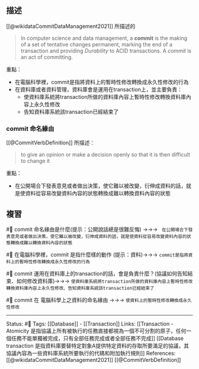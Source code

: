 

## 描述
[[@wikidataCommitDataManagement2021]] 所描述的
> In computer science and data management, a **commit** is the making of a set of tentative changes permanent, marking the end of a transaction and providing _Durability_ to ACID transactions. A _commit_ is an act of committing.

重點：
- 在電腦科學裡，commit是指將資料上的暫時性修改轉換成永久性修改的行為
- 在資料庫或者資料管理，資料庫會是運用在transaction上，並主要負責：
	- 使資料庫系統將transaction所做的資料庫內容上暫時性修改轉換資料庫內容上永久性修改
	- 告知資料庫系統該transaction已經結束了

### commit 命名緣由
[[@CommitVerbDefinition]] 所描述：
> to give an opinion or make a decision openly so that it is then difficult to change it

重點：
- 在公開場合下發表意見或者做出決策，使它難以被改變，衍伸成資料的話，就是使資料從容易改變資料內容的狀態轉換成難以轉換資料內容的狀態


## 複習
#🧠 commit 命名緣由是什麼(提示：公開說話總是很難反悔) ->->-> ` 在公開場合下發表意見或者做出決策，使它難以被改變，衍伸成資料的話，就是使資料從容易改變資料內容的狀態轉換成難以轉換資料內容的狀態`
<!--SR:!2023-08-25,47,210-->

#🧠 在電腦科學裡，commit 是指什麼樣的動作 (提示：資料)->->-> `commit是指將資料上的暫時性修改轉換成永久性修改的行為`
<!--SR:!2024-03-15,378,250-->

#🧠 commit 運用在資料庫上的transaction的話，會是負責什麼？(協議如何告知結束、如何修改資料庫)->->-> `使資料庫系統將transaction所做的資料庫內容上暫時性修改轉換資料庫內容上永久性修改、告知資料庫系統該transaction已經結束了`
<!--SR:!2024-02-03,212,230-->

#🧠 commit 在 電腦科學上之資料的命名緣由 ->->-> `使資料上的暫時性修改轉換成永久性修改`
<!--SR:!2024-08-08,399,250-->

---
Status: #🌱 
Tags:
[[Database]] - [[Transaction]]
Links:
[[Transaction - Atomicity 是指協議上所有被執行的任務直接都視為一個不可分割的原子，任何一個任務不能單獨被完成，只有全部任務完成或者全部任務不完成]]
[[Database transaction 是指資料庫要替特定對象A提供特定資料的存取所要滿足的協議，其協議內容為一些資料庫系統所要執行的代碼和附加執行規則]]
References:
[[@wikidataCommitDataManagement2021]]
[[@CommitVerbDefinition]]